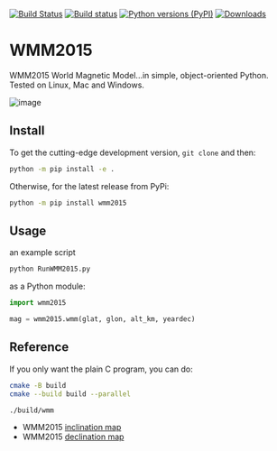 [![Build Status](https://travis-ci.com/space-physics/WMM2015.svg?branch=master)](https://travis-ci.com/space-physics/WMM2015)
[![Build status](https://ci.appveyor.com/api/projects/status/a1xae6d5b5ek65p7?svg=true)](https://ci.appveyor.com/project/scivision/wmm2015)
[![Python versions (PyPI)](https://img.shields.io/pypi/pyversions/wmm2015.svg)](https://pypi.python.org/pypi/wmm2015)
[![Downloads](http://pepy.tech/badge/wmm2015)](http://pepy.tech/project/wmm2015)


# WMM2015

 WMM2015 World Magnetic Model...in simple, object-oriented Python.
 Tested on Linux, Mac and Windows.

 ![image](tests/incldecl.png)

## Install

To get the cutting-edge development version, `git clone` and then:
```sh
python -m pip install -e .
```
Otherwise, for the latest release from PyPi:
```sh
python -m pip install wmm2015
```

## Usage
an example script
```sh
python RunWMM2015.py
```

as a Python module:
```python
import wmm2015

mag = wmm2015.wmm(glat, glon, alt_km, yeardec)
```

## Reference


If you only want the plain C program, you can do:

```sh
cmake -B build
cmake --build build --parallel

./build/wmm
```


-   WMM2015 [inclination map](https://www.ngdc.noaa.gov/geomag/WMM/data/WMM2015/WMM2015_I_MERC.pdf)
-   WMM2015 [declination map](https://www.ngdc.noaa.gov/geomag/WMM/data/WMM2015/WMM2015_D_MERC.pdf)
